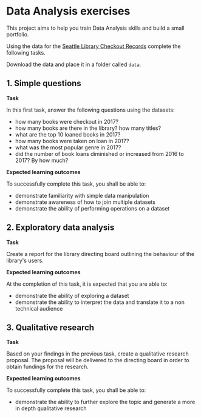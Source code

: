 # Data Analysis exercises

This project aims to help you train Data Analysis skills and build a small portfolio.

Using the data for the [Seattle Library Checkout Records](https://www.kaggle.com/datasets/seattle-public-library/seattle-library-checkout-records) complete the following tasks.

Download the data and place it in a folder called `data`.

## 1. Simple questions

**Task**

In this first task, answer the following questions using the datasets:

- how many books were checkout in 2017?
- how many books are there in the library? how many titles?
- what are the top 10 loaned books in 2017?
- how many books were taken on loan in 2017?
- what was the most popular genre in 2017?
- did the number of book loans diminished or increased from 2016 to 2017? By how much?

**Expected learning outcomes**

To successfully complete this task, you shall be able to:

- demonstrate familiarity with simple data manipulation
- demonstrate awareness of how to join multiple datasets
- demonstrate the ability of performing operations on a dataset

## 2. Exploratory data analysis

**Task**

Create a report for the library directing board outlining the behaviour of the library's users.

**Expected learning outcomes**

At the completion of this task, it is expected that you are able to:

- demonstrate the ability of exploring a dataset
- demonstrate the ability to interpret the data and translate it to a non technical audience

## 3. Qualitative research

**Task**

Based on your findings in the previous task, create a qualitative research proposal. The proposal will be delivered to the directing board in order to obtain fundings for the research.

**Expected learning outcomes**

To successfully complete this task, you shall be able to:

- demonstrate the ability to further explore the topic and generate a more in depth qualitative research
